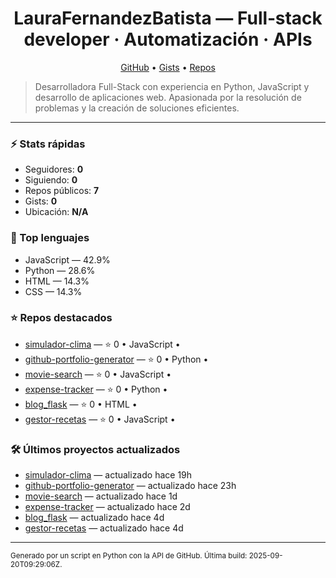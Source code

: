 <h1 align="center">LauraFernandezBatista — Full‑stack developer · Automatización · APIs</h1>

<p align="center">
  <a href="https://github.com/LauraFernandezBatista">GitHub</a> •
  <a href="https://gist.github.com/LauraFernandezBatista">Gists</a> •
  <a href="https://github.com/LauraFernandezBatista?tab=repositories">Repos</a>
</p>

> Desarrolladora Full-Stack con experiencia en Python, JavaScript y desarrollo de aplicaciones web. Apasionada por la resolución de problemas y la creación de soluciones eficientes.

---

### ⚡ Stats rápidas
- Seguidores: **0**
- Siguiendo: **0**
- Repos públicos: **7**
- Gists: **0**
- Ubicación: **N/A**

### 🧠 Top lenguajes
- JavaScript — 42.9%
- Python — 28.6%
- HTML — 14.3%
- CSS — 14.3%

### ⭐ Repos destacados
- [simulador-clima](https://github.com/LauraFernandezBatista/simulador-clima) — ⭐ 0 • JavaScript • 
- [github-portfolio-generator](https://github.com/LauraFernandezBatista/github-portfolio-generator) — ⭐ 0 • Python • 
- [movie-search](https://github.com/LauraFernandezBatista/movie-search) — ⭐ 0 • JavaScript • 
- [expense-tracker](https://github.com/LauraFernandezBatista/expense-tracker) — ⭐ 0 • Python • 
- [blog_flask](https://github.com/LauraFernandezBatista/blog_flask) — ⭐ 0 • HTML • 
- [gestor-recetas](https://github.com/LauraFernandezBatista/gestor-recetas) — ⭐ 0 • JavaScript • 

### 🛠️ Últimos proyectos actualizados
- [simulador-clima](https://github.com/LauraFernandezBatista/simulador-clima) — actualizado hace 19h
- [github-portfolio-generator](https://github.com/LauraFernandezBatista/github-portfolio-generator) — actualizado hace 23h
- [movie-search](https://github.com/LauraFernandezBatista/movie-search) — actualizado hace 1d
- [expense-tracker](https://github.com/LauraFernandezBatista/expense-tracker) — actualizado hace 2d
- [blog_flask](https://github.com/LauraFernandezBatista/blog_flask) — actualizado hace 4d
- [gestor-recetas](https://github.com/LauraFernandezBatista/gestor-recetas) — actualizado hace 4d

---

<sub>Generado por un script en Python con la API de GitHub. Última build: 2025-09-20T09:29:06Z.</sub>
